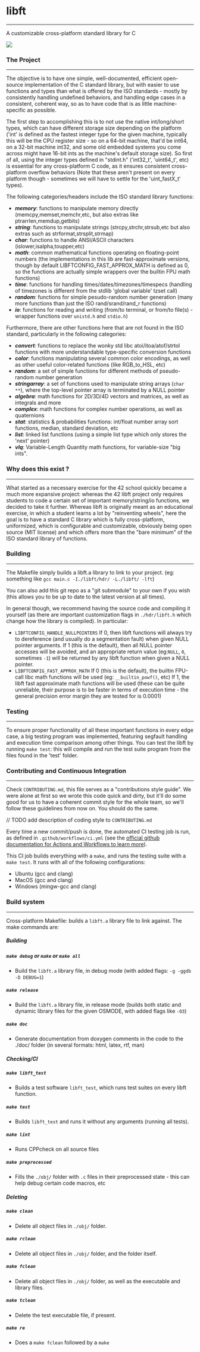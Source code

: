 # libft
---
A customizable cross-platform standard library for C

<a href="https://github.com/LexouDuck/libft/actions">
	<img src="https://github.com/LexouDuck/libft/workflows/CI+CD/badge.svg" />
</a>



### The Project
---
The objective is to have one simple, well-documented, efficient open-source implementation of the C standard library, but with easier to use functions and types than what is offered by the ISO standards - mostly by consistently handling undefined behaviors, and handling edge cases in a consistent, coherent way, so as to have code that is as little machine-specific as possible.

The first step to accomplishing this is to not use the native int/long/short types, which can have different storage size depending on the platform
('int' is defined as the fastest integer type for the given machine, typically this will be the CPU register size - so on a 64-bit machine, that'd be int64, on a 32-bit machine int32, and some old embedded systems you come across might have 16-bit ints as the machine's default storage size). So first of all, using the integer types defined in "stdint.h" ('int32_t', 'uint64_t', etc) is essential for any cross-platform C code, as it ensures consistent cross-platform overflow behaviors (Note that these aren't present on every platform though - sometimes we will have to settle for the 'uint_fastX_t' types).

The following categories/headers include the ISO standard library functions:
* _**memory**_: functions to manipulate memory directly (memcpy,memset,memchr,etc, but also extras like ptrarrlen,memdup,getbits)
* _**string**_: functions to manipulate strings (strcpy,strchr,strsub,etc but also extras such as strformat,strsplit,strmap)
* _**char**_: functions to handle ANSI/ASCII characters (islower,isalpha,toupper,etc)
* _**math**_: common mathematical functions operating on floating-point numbers (the implementations in this lib are fast-approximate versions, though by default LIBFTCONFIG_FAST_APPROX_MATH is defined as 0, so the functions are actually simple wrappers over the builtin FPU math functions)
* _**time**_: functions for handling times/dates/timezones/timespecs (handling of timezones is different from the stdlib 'global variable' tzset call)
* _**random**_: functions for simple pesudo-random number generation (many more functions than just the ISO rand/srand/rand_r functions)
* _**io**_: functions for reading and writing (from/to terminal, or from/to file(s) - wrapper functions over `unistd.h` and `stdio.h`)

Furthermore, there are other functions here that are not found in the ISO standard, particularly in the following categories:
* _**convert**_: functions to replace the wonky std libc atoi/itoa/atof/strtol functions with more understandable type-specific conversion functions
* _**color**_: functions manipulating several common color encodings, as well as other useful color-related functions (like RGB_to_HSL, etc)
* _**random**_: a set of simple functions for different methods of pseudo-random number generation
* _**stringarray**_: a set of functions used to manipulate string arrays (`char **`), where the top-level pointer array is terminated by a NULL pointer
* _**algebra**_: math functions for 2D/3D/4D vectors and matrices, as well as integrals and more
* _**complex**_: math functions for complex number operations, as well as quaternions
* _**stat**_: statistics & probabilities functions: int/float number array sort functions, median, standard deviation, etc
* _**list**_: linked list functions (using a simple list type which only stores the 'next' pointer)
* _**vlq**_: Variable-Length Quantity math functions, for variable-size "big ints".



### Why does this exist ?
---
What started as a necessary exercise for the 42 school quickly became a much more expansive project: whereas the 42 libft project only requires students to code a certain set of important memory/string/io functions, we decided to take it further. Whereas libft is originally meant as an educational exercise, in which a student learns a lot by "reinventing wheels", here the goal is to have a standard C library which is fully cross-platform, uniformized, which is configurable and customizable, obviously being open source (MIT license) and which offers more than the "bare minimum" of the ISO standard library of functions.



### Building
---
The Makefile simply builds a libft.a library to link to your project. (eg: something like `gcc main.c -I./libft/hdr/ -L./libft/ -lft`)

You can also add this git repo as a "git submodule" to your own if you wish (this allows you to be up to date to the latest version at all times).

In general though, we recommend having the source code and compiling it yourself (as there are important customization flags in `./hdr/libft.h` which change how the library is compiled). In particular:
- `LIBFTCONFIG_HANDLE_NULLPOINTERS`
	If 0, then libft functions will always try to dereference (and usually do a segmentation fault) when given NULL pointer arguments.
	If 1 (this is the default), then all NULL pointer accesses will be avoided, and an appropriate return value (eg:`NULL`, `0`, sometimes `-1`) will be returned by any libft function when given a NULL pointer.
- `LIBFTCONFIG_FAST_APPROX_MATH`
	If 0 (this is the default), the builtin FPU-call libc math functions will be used (eg: `__builtin_powf()`, etc)
	If 1, the libft fast approximate math functions will be used (these can be quite unreliable, their purpose is to be faster in terms of execution time - the general precision error margin they are tested for is 0.0001)



### Testing
---
To ensure proper functionality of all these important functions in every edge case, a big testing program was implemented, featuring segfault handling and execution time comparison among other things.
You can test the libft by running `make test`: this will compile and run the test suite program from the files found in the 'test' folder.



### Contributing and Continuous Integration
---
Check `CONTRIBUTING.md`, this file serves as a "contributions style guide". We were alone at first so we wrote this code quick and dirty, but it'll do some good for us to have a coherent commit style for the whole team, so we'll follow these guidelines from now on. You should do the same.

// TODO add description of coding style to `CONTRIBUTING.md`


Every time a new commit/push is done, the automated CI testing job is run, as defined in `.github/workflows/ci.yml` (see the [official github documentation for Actions and Workflows to learn more](https://help.github.com/en/actions/reference/workflow-syntax-for-github-actions)).

This CI job builds everything with a `make`, and runs the testing suite with a `make test`. It runs with all of the following configurations:
- Ubuntu (gcc and clang)
- MacOS (gcc and clang)
- Windows (mingw-gcc and clang)



### Build system
---
Cross-platform Makefile: builds a `libft.a` library file to link against.
The make commands are:


##### Building

##### `make debug` or `make` or `make all`
- Build the `libft.a` library file, in debug mode (with added flags: `-g -ggdb -D DEBUG=1`)

##### `make release`
- Build the `libft.a` library file, in release mode (builds both static and dynamic library files for the given OSMODE, with added flags like `-O3`)

##### `make doc`
- Generate documentation from doxygen comments in the code to the ./doc/ folder (in several formats: html, latex, rtf, man)


##### Checking/CI

##### `make libft_test`
- Builds a test software `libft_test`, which runs test suites on every libft function.

##### `make test`
- Builds `libft_test` and runs it without any arguments (running all tests).

##### `make lint`
- Runs CPPcheck on all source files

##### `make preprocessed`
- Fills the `./obj/` folder with `.c` files in their preprocessed state - this can help debug certain code macros, etc


##### Deleting

##### `make clean`
- Delete all object files in `./obj/` folder.

##### `make rclean`
- Delete all object files in `./obj/` folder, and the folder itself.

##### `make fclean`
- Delete all object files in `./obj/` folder, as well as the executable and library files.

##### `make tclean`
- Delete the test executable file, if present.

##### `make re`
- Does a `make fclean` followed by a `make`
